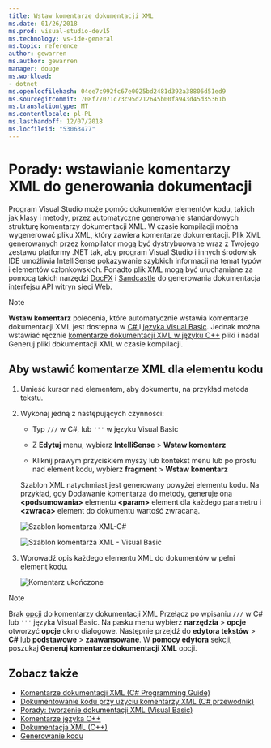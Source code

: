 ```yaml
---
title: Wstaw komentarze dokumentacji XML
ms.date: 01/26/2018
ms.prod: visual-studio-dev15
ms.technology: vs-ide-general
ms.topic: reference
author: gewarren
ms.author: gewarren
manager: douge
ms.workload:
- dotnet
ms.openlocfilehash: 04ee7c992fc67e0025bd2481d392a38806d51ed9
ms.sourcegitcommit: 708f77071c73c95d212645b00fa943d45d35361b
ms.translationtype: MT
ms.contentlocale: pl-PL
ms.lasthandoff: 12/07/2018
ms.locfileid: "53063477"
---
```

# <a name="how-to-insert-xml-comments-for-documentation-generation"></a>Porady: wstawianie komentarzy XML do generowania dokumentacji

Program Visual Studio może pomóc dokumentów elementów kodu, takich jak klasy i metody, przez automatyczne generowanie standardowych strukturę komentarzy dokumentacji XML. W czasie kompilacji można wygenerować pliku XML, który zawiera komentarze dokumentacji. Plik XML generowanych przez kompilator mogą być dystrybuowane wraz z Twojego zestawu platformy .NET tak, aby program Visual Studio i innych środowisk IDE umożliwia IntelliSense pokazywanie szybkich informacji na temat typów i elementów członkowskich. Ponadto plik XML mogą być uruchamiane za pomocą takich narzędzi [DocFX](https://dotnet.github.io/docfx/) i [Sandcastle](https://www.microsoft.com/download/details.aspx?id=10526) do generowania dokumentacja interfejsu API witryn sieci Web.

> [!NOTE]
> **Wstaw komentarz** polecenia, które automatycznie wstawia komentarze dokumentacji XML jest dostępna w [ C# ](/dotnet/csharp/programming-guide/xmldoc/xml-documentation-comments) i [języka Visual Basic](/dotnet/visual-basic/programming-guide/program-structure/how-to-create-xml-documentation). Jednak można wstawiać ręcznie [komentarze dokumentacji XML w języku C++](/cpp/ide/xml-documentation-visual-cpp) pliki i nadal Generuj pliki dokumentacji XML w czasie kompilacji.

## <a name="to-insert-xml-comments-for-a-code-element"></a>Aby wstawić komentarze XML dla elementu kodu

1. Umieść kursor nad elementem, aby dokumentu, na przykład metoda tekstu.

1. Wykonaj jedną z następujących czynności:

   - Typ `///` w C#, lub `'''` w języku Visual Basic

   - Z **Edytuj** menu, wybierz **IntelliSense** > **Wstaw komentarz**

   - Kliknij prawym przyciskiem myszy lub kontekst menu lub po prostu nad element kodu, wybierz **fragment** > **Wstaw komentarz**

   Szablon XML natychmiast jest generowany powyżej elementu kodu. Na przykład, gdy Dodawanie komentarza do metody, generuje ona **\<podsumowania\>** elementu **\<param\>** element dla każdego parametru i **\<zwraca\>** element do dokumentu wartość zwracaną.

   ![Szablon komentarza XML-C#](media/doc-preview-cs.png)

   ![Szablon komentarza XML - Visual Basic](media/doc-preview-vb.png)

1. Wprowadź opis każdego elementu XML do dokumentów w pełni element kodu.

   ![Komentarz ukończone](media/doc-result-cs.png)

> [!NOTE]
> Brak [opcji](../../ide/reference/options-text-editor-csharp-advanced.md) do komentarzy dokumentacji XML Przełącz po wpisaniu `///` w C# lub `'''` języka Visual Basic. Na pasku menu wybierz **narzędzia** > **opcje** otworzyć **opcje** okno dialogowe. Następnie przejdź do **edytora tekstów**  >  **C#** lub **podstawowe** > **zaawansowane**. W **pomocy edytora** sekcji, poszukaj **Generuj komentarze dokumentacji XML** opcji.

## <a name="see-also"></a>Zobacz także

- [Komentarze dokumentacji XML (C# Programming Guide)](/dotnet/csharp/programming-guide/xmldoc/xml-documentation-comments)
- [Dokumentowanie kodu przy użyciu komentarzy XML (C# przewodnik)](/dotnet/csharp/codedoc)
- [Porady: tworzenie dokumentacji XML (Visual Basic)](/dotnet/visual-basic/programming-guide/program-structure/how-to-create-xml-documentation)
- [Komentarze języka C++](/cpp/cpp/comments-cpp)
- [Dokumentacja XML (C++)](/cpp/ide/xml-documentation-visual-cpp)
- [Generowanie kodu](../code-generation-in-visual-studio.md)